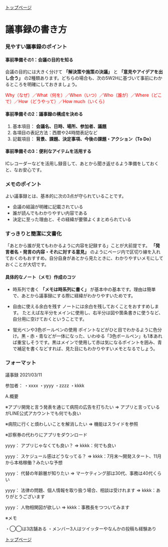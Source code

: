 [トップページ](../index.md)  

# 議事録の書き方

### 見やすい議事録のポイント

#### 事前準備その1：会議の目的を知る

会議の目的には大きく分けて **「解決策や施策の決議」** と **「意見やアイデアを出し合う」** の2種類あります。どちらの場合も、次の5W2Hに基づいて事前にわかるところを明確にしておきましょう。

<font color="red">Why（なぜ）／What（何を）／When（いつ）／Who（誰が）／Where（どこで）／How（どうやって）／How much（いくら）</font>


#### 事前準備その2：議事録の構成を決める

1. 基本項目： **会議名、日時、場所、参加者、議題**
1. 各項目の表記方法：西暦や24時間表記など
1. 記載項目： **背景、課題、決定事項、今後の課題・アクション（To Do）**

#### 事前準備その3：便利なアイテムを活用する

ICレコーダーなどを活用し録音して、あとから聞き返せるよう準備をしておくと、なお安心です。

### メモのポイント

よい議事録とは、基本的に次の3点が守られていることです。

- 会議の結論が明確に記載されている
- 誰が読んでもわかりやすい内容である
- 決定に至った理由と、その経緯が要領よくまとめられている

### すっきりと簡潔に文書化

「あとから誰が見てもわかるように内容を記録する」ことが大前提です。
 **「発言者名・発言の内容・それに対する意見」** のようにページ内で区切り線を入れておくのもおすすめ。自分自身があとから見たときに、わかりやすいメモにしておくことが大切です。

#### 具体的なノート（メモ）作成のコツ

- 時系列で書く
**「メモは時系列に書く」** が基本中の基本です。理由は簡単で、あとから議事録にする際に経緯がわかりやすいためです。

- 自由に使える余白を残す
ノートには余白を残しておくことをおすすめします。
たとえば左半分をメインに使用し、右半分は図や箇条書きに使うなど、自分用に空けておくということです。

- 蛍光ペンや3色ボールペンの使用
ポイントなどがひと目でわかるように色分け。黒・赤・青などが一体になった、いわゆる「3色ボールペン」も1本あれば重宝しそうです。黒はメインで使用して赤は気になるポイントを囲み、青で補足を書くなどすれば、見た目にもわかりやすいメモとなるでしょう。

### フォーマット

議事録 2021/03/11

参加者：
・xxxx
・yyyy
・zzzz
・kkkk


A.概要

※アプリ開発と言う発表を通じて病院の広告を打ちたい
 => アプリと言っているがLINE公式アカウントでも何でも良い

※病院に行くと煩わしいことを解消したい
 => 機能はスライドを参照

※診察券の代わりにアプリをダウンロード



yyyy：
アプリじゃなくても良い？
 => kkkk：何でも良い

yyyy：
スケジュール感はどうなってる？
 => kkkk：7月末～開発スタート、11月から本格稼働？みたいな予想

yyyy：
代替の年齢層が知りたい
 => マーケティング部は30代、事務は40代くらい

yyyy：
法律の問題、個人情報を取り扱う場合、相談は受けれます
 => kkkk：ありがとうございます

yyyy：
人物相関図が欲しい
 => kkkk：事務長をつついてみます



※メモ

・◯◯は3店舗ある
・メンバー3人はツイッターやなんかの投稿も経験あり

[トップページ](../index.md)  

<br>